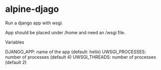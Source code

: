 # alpine-djago

Run a django app with wsgi.

App should be placed under /home and need an <app>/wsgi file.

Variables

DJANGO_APP: name of the app (default: hello)
UWSGI_PROCESSES: number of processes (default 4)
UWSGI_THREADS: number of processes (default 2)
